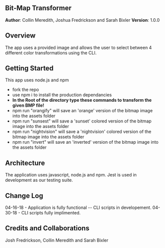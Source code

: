  ## Bit-Map Transformer
**Author**: Collin Meredith, Joshua Fredrickson and Sarah Bixler
**Version**: 1.0.0 
## Overview
The app uses a provided image and allows the user to select between 4 different color transformations using the CLI.
## Getting Started
This app uses node.js and npm
- fork the repo
- use npm i to install the production dependancies
- __In the Root of the directory type these commands to transform the given BMP file!__
- npm run "orangify" will save an 'orange' version of the bitmap image into the assets folder 
- npm run "sunsest" will save a 'sunset' colored version of the bitmap image into the assets folder 
- npm run "nightvision" will save a 'nightvision' colored version of the bitmap image into the assets folder 
- npm run "invert" will save an 'inverted' version of the bitmap image into the assets folder 
 
## Architecture
The application uses javascript, node.js and npm.  Jest is used in development as our testing suite.

## Change Log
04-16-18 - Application is fully functional -- CLI scripts in developement.
04-30-18 - CLI scripts fully implimented.

## Credits and Collaborations
Josh Fredrickson, Collin Meredith and Sarah Bixler
